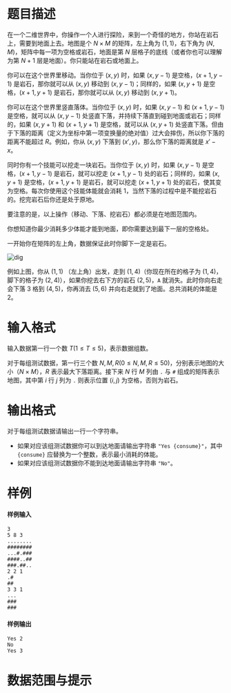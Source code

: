 
# 题目描述

在一个二维世界中，你操作一个人进行探险，来到一个奇怪的地方，你站在岩石上，需要到地面上去。地图是个 $N\times M$ 的矩阵，左上角为 $(1,1)$，右下角为 $(N,M)$，矩阵中每一项为空格或岩石，地面是第 $N$ 层格子的底线（或者你也可以理解为第 $N+1$ 层是地面）。你只能站在岩石或地面上。

你可以在这个世界里移动。当你位于 $(x,y)$ 时，如果 $(x,y-1)$ 是空格，$(x+1,y-1)$ 是岩石，那你就可以从 $(x,y)$ 移动到 $(x,y-1)$；同样的，如果 $(x,y+1)$ 是空格，$(x+1,y+1)$ 是岩石，那你就可以从 $(x,y)$ 移动到 $(x,y+1)$。

你可以在这个世界里竖直落体。当你位于 $(x,y)$ 时，如果 $(x,y-1)$ 和 $(x+1,y-1)$ 是空格，就可以从 $(x,y-1)$ 处竖直下落，并持续下落直到碰到地面或岩石；同样的，如果 $(x,y+1)$ 和 $(x+1,y+1)$ 是空格，就可以从 $(x,y+1)$ 处竖直下落。但由于下落的距离（定义为坐标中第一项变换量的绝对值）过大会摔伤，所以你下落的距离不能超过 $R$。例如，你从 $(x,y)$ 下落到 $(x',y)$，那么你下落的距离就是 $x'-x$。

同时你有一个技能可以挖走一块岩石。当你位于 $(x,y)$ 时，如果 $(x,y-1)$ 是空格，$(x+1,y-1)$ 是岩石，就可以挖走 $(x+1,y-1)$ 处的岩石；同样的，如果 $(x,y+1)$ 是空格，$(x+1,y+1)$ 是岩石，就可以挖走 $(x+1,y+1)$ 处的岩石，使其变为空格。每次你使用这个技能体能就会消耗 $1$，当然下落的过程中是不能挖岩石的。挖完岩石后你还是处于原地。

要注意的是，以上操作（移动、下落、挖岩石）都必须是在地图范围内。

你想知道你最少消耗多少体能才能到地面，即你需要达到最下一层的空格处。

一开始你在矩阵的左上角，数据保证此时你脚下一定是岩石。

![dig](/source/seuoj/207/img/aHR0cHM6Ly9vai5zZXVjcGMuY2x1Yi9wcm9ibGVtLzIwNy90ZXN0ZGF0YS9kb3dubG9hZC9kaWcucG5n.png)

例如上图，你从 $(1,1)$ （左上角）出发，走到 $(1,4)$（你现在所在的格子为 $(1,4)$，脚下的格子为 $(2,4)$），如果你挖去右下方的岩石 $(2,5)$，`A` 就消失。此时你向右走会下落 $3$ 格到 $(4,5)$，你再消去 $(5,6)$ 并向右走就到了地面。总共消耗的体能是 $2$。

# 输入格式

输入数据第一行一个数 $T(1\leq T\leq 5)$，表示数据组数。

对于每组测试数据，第一行三个数 $N,M,R(0\leq N,M,R\leq 50)$，分别表示地图的大小（$N\times M$），$R$ 表示最大下落距离。接下来 $N$ 行 $M$ 列由 `.` 与 `#` 组成的矩阵表示地图，其中第 $i$ 行 $j$ 列为 `.` 则表示位置 $(i,j)$ 为空格，否则为岩石。

# 输出格式

对于每组测试数据请输出一行一个字符串。

* 如果对应该组测试数据你可以到达地面请输出字符串 `"Yes {consume}"`，其中 `{consume}` 应替换为一个整数，表示最小消耗的体能。
* 如果对应该组测试数据你不能到达地面请输出字符串 `"No"`。

# 样例

#### 样例输入

```plain
3
5 8 3
........
########
...#.###
####..##
###.##..
2 2 1
.#
##
3 3 1
...
###
###
```

#### 样例输出

```plain
Yes 2
No
Yes 3
```

# 数据范围与提示



